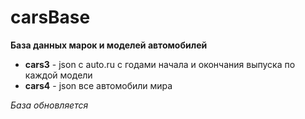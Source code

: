 # carsBase
**База данных марок и моделей автомобилей**

- **cars3** - json с auto.ru с годами начала и окончания выпуска по каждой модели
- **cars4** - json все автомобили мира

_База обновляется_
